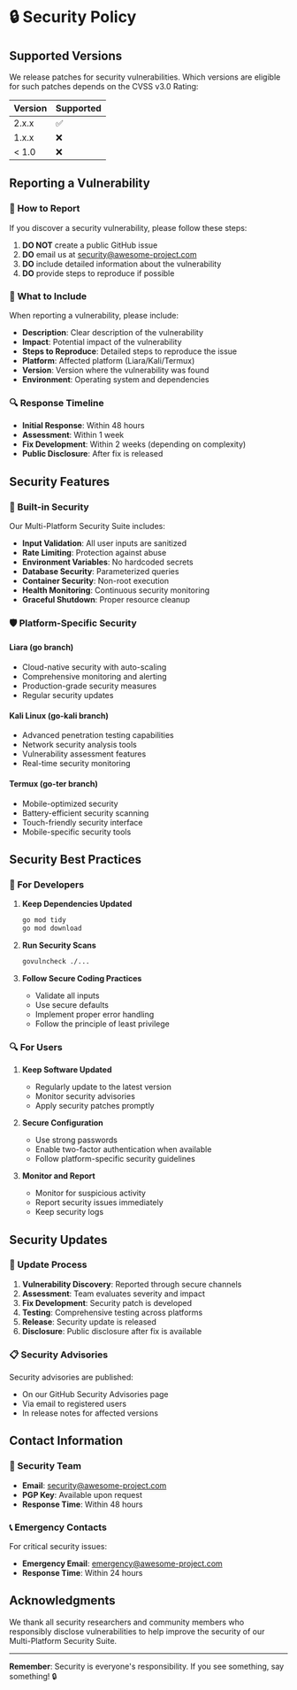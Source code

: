 # 🔒 Security Policy

## Supported Versions

We release patches for security vulnerabilities. Which versions are eligible for such patches depends on the CVSS v3.0 Rating:

| Version | Supported          |
| ------- | ------------------ |
| 2.x.x   | :white_check_mark: |
| 1.x.x   | :x:                |
| < 1.0   | :x:                |

## Reporting a Vulnerability

### 🚨 How to Report

If you discover a security vulnerability, please follow these steps:

1. **DO NOT** create a public GitHub issue
2. **DO** email us at security@awesome-project.com
3. **DO** include detailed information about the vulnerability
4. **DO** provide steps to reproduce if possible

### 📧 What to Include

When reporting a vulnerability, please include:

- **Description**: Clear description of the vulnerability
- **Impact**: Potential impact of the vulnerability
- **Steps to Reproduce**: Detailed steps to reproduce the issue
- **Platform**: Affected platform (Liara/Kali/Termux)
- **Version**: Version where the vulnerability was found
- **Environment**: Operating system and dependencies

### 🔍 Response Timeline

- **Initial Response**: Within 48 hours
- **Assessment**: Within 1 week
- **Fix Development**: Within 2 weeks (depending on complexity)
- **Public Disclosure**: After fix is released

## Security Features

### 🔐 Built-in Security

Our Multi-Platform Security Suite includes:

- **Input Validation**: All user inputs are sanitized
- **Rate Limiting**: Protection against abuse
- **Environment Variables**: No hardcoded secrets
- **Database Security**: Parameterized queries
- **Container Security**: Non-root execution
- **Health Monitoring**: Continuous security monitoring
- **Graceful Shutdown**: Proper resource cleanup

### 🛡️ Platform-Specific Security

#### **Liara (go branch)**
- Cloud-native security with auto-scaling
- Comprehensive monitoring and alerting
- Production-grade security measures
- Regular security updates

#### **Kali Linux (go-kali branch)**
- Advanced penetration testing capabilities
- Network security analysis tools
- Vulnerability assessment features
- Real-time security monitoring

#### **Termux (go-ter branch)**
- Mobile-optimized security
- Battery-efficient security scanning
- Touch-friendly security interface
- Mobile-specific security tools

## Security Best Practices

### 🔧 For Developers

1. **Keep Dependencies Updated**
   ```bash
   go mod tidy
   go mod download
   ```

2. **Run Security Scans**
   ```bash
   govulncheck ./...
   ```

3. **Follow Secure Coding Practices**
   - Validate all inputs
   - Use secure defaults
   - Implement proper error handling
   - Follow the principle of least privilege

### 🔍 For Users

1. **Keep Software Updated**
   - Regularly update to the latest version
   - Monitor security advisories
   - Apply security patches promptly

2. **Secure Configuration**
   - Use strong passwords
   - Enable two-factor authentication when available
   - Follow platform-specific security guidelines

3. **Monitor and Report**
   - Monitor for suspicious activity
   - Report security issues immediately
   - Keep security logs

## Security Updates

### 🔄 Update Process

1. **Vulnerability Discovery**: Reported through secure channels
2. **Assessment**: Team evaluates severity and impact
3. **Fix Development**: Security patch is developed
4. **Testing**: Comprehensive testing across platforms
5. **Release**: Security update is released
6. **Disclosure**: Public disclosure after fix is available

### 📋 Security Advisories

Security advisories are published:
- On our GitHub Security Advisories page
- Via email to registered users
- In release notes for affected versions

## Contact Information

### 🔐 Security Team

- **Email**: security@awesome-project.com
- **PGP Key**: Available upon request
- **Response Time**: Within 48 hours

### 📞 Emergency Contacts

For critical security issues:
- **Emergency Email**: emergency@awesome-project.com
- **Response Time**: Within 24 hours

## Acknowledgments

We thank all security researchers and community members who responsibly disclose vulnerabilities to help improve the security of our Multi-Platform Security Suite.

---

**Remember**: Security is everyone's responsibility. If you see something, say something! 🔒